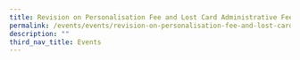 ```yaml
---
title: Revision on Personalisation Fee and Lost Card Administrative Fee
permalink: /events/events/revision-on-personalisation-fee-and-lost-card-administrative-fee/
description: ""
third_nav_title: Events
---
```

